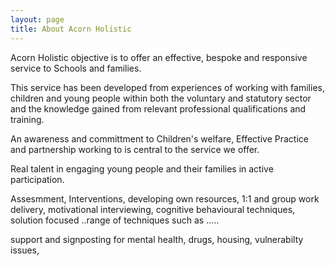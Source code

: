 ```yaml
---
layout: page
title: About Acorn Holistic
---
```

Acorn Holistic objective is to offer an effective, bespoke and responsive service to Schools and families. 

This service has been developed from experiences of working with families, children and young people within both the voluntary and statutory sector and the knowledge gained from relevant professional qualifications and training.

An awareness and committment to Children's welfare, Effective Practice and partnership working to is central to the service we offer. 

Real talent in engaging young people and their families in active participation.

Assesmment, Interventions, developing own resources, 1:1 and group work delivery,
motivational interviewing, cognitive behavioural techniques, solution focused ..range of techniques such as .....

support and signposting for mental health, drugs, housing, vulnerabilty issues, 

